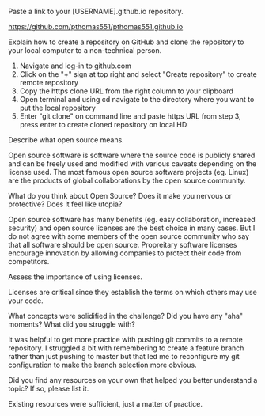 Paste a link to your [USERNAME].github.io repository.

https://github.com/pthomas551/pthomas551.github.io

Explain how to create a repository on GitHub and clone the repository to your local computer to a non-technical person.

1. Navigate and log-in to github.com
2. Click on the "+" sign at top right and select "Create repository" to create remote repository
3. Copy the https clone URL from the right column to your clipboard
4. Open terminal and using cd navigate to the directory where you want to put the local repository
5. Enter "git clone" on command line and paste https URL from step 3, press enter to create cloned repository on local HD

Describe what open source means.

Open source software is software where the source code is publicly shared and can be freely used and modified with various caveats depending on the license used. The most famous open source software projects (eg. Linux) are the products of global collaborations by the open source community.

What do you think about Open Source? Does it make you nervous or protective? Does it feel like utopia?

Open source software has many benefits (eg. easy collaboration, increased security) and open source licenses are the best choice in many cases. But I do not agree with some members of the open source community who say that all software should be open source. Propreitary software licenses encourage innovation by allowing companies to protect their code from competitors.

Assess the importance of using licenses.

Licenses are critical since they establish the terms on which others may use your code.

What concepts were solidified in the challenge? Did you have any "aha" moments? What did you struggle with?

It was helpful to get more practice with pushing git commits to a remote repository. I struggled a bit with remembering to create a feature branch rather than just pushing to master but that led me to reconfigure my git configuration to make the branch selection more obvious.

Did you find any resources on your own that helped you better understand a topic? If so, please list it.

Existing resources were sufficient, just a matter of practice.
